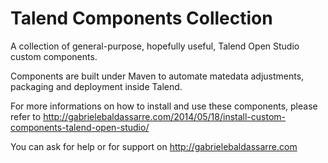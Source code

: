 Talend Components Collection
=============================

A collection of general-purpose, hopefully useful, Talend Open Studio custom components.

Components are built under Maven to automate matedata adjustments, packaging and deployment inside Talend.

For more informations on how to install and use these components, please refer to http://gabrielebaldassarre.com/2014/05/18/install-custom-components-talend-open-studio/

You can ask for help or for support on http://gabrielebaldassarre.com
